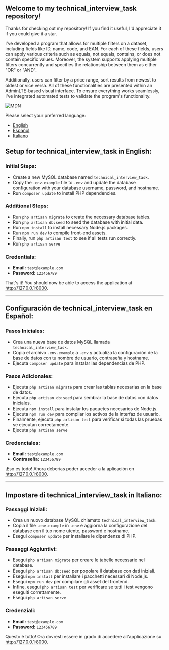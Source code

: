 
<body>
    <h2>Welcome to my technical_interview_task repository!</h2>
    <p>Thanks for checking out my repository! If you find it useful, I'd appreciate it if you could give it a star.</p>
     <p>I've developed a program that allows for multiple filters on a dataset, including fields like ID, name, code, and EAN. For each of these fields, users can apply various criteria such as equals, not equals, contains, or does not contain specific values. Moreover, the system supports applying multiple filters concurrently and specifies the relationship between them as either "OR" or "AND".</p>
    <p>Additionally, users can filter by a price range, sort results from newest to oldest or vice versa. All of these functionalities are presented within an AdminLTE-based visual interface. To ensure everything works seamlessly, I've integrated automated tests to validate the program's functionality.</p>
    <img src="https://github.com/GabrielLimardo/technical_interview_task/assets/60992367/95153e67-f87e-4b2c-bbe4-36fb95a6a3db" alt="MDN" />
    <p>Please select your preferred language:</p>
    <ul>
        <li><a href="#setup-in-english">English</a></li>
        <li><a href="#setup-en-espanol">Español</a></li>
        <li><a href="#setup-in-italiano">Italiano</a></li>
    </ul>
    <h2 id="setup-in-english">Setup for technical_interview_task in English:</h2>
    <h3>Initial Steps:</h3>
    <ul>
        <li>Create a new MySQL database named <code>technical_interview_task</code>.</li>
        <li>Copy the <code>.env.example</code> file to <code>.env</code> and update the database configuration with your database username, password, and hostname.</li>
        <li>Run <code>composer update</code> to install PHP dependencies.</li>
    </ul>
    <h3>Additional Steps:</h3>
    <ul>
        <li>Run <code>php artisan migrate</code> to create the necessary database tables.</li>
        <li>Run <code>php artisan db:seed</code> to seed the database with initial data.</li>
        <li>Run <code>npm install</code> to install necessary Node.js packages.</li>
        <li>Run <code>npm run dev</code> to compile front-end assets.</li>
        <li>Finally, run <code>php artisan test</code> to see if all tests run correctly.</li>
        <li>Run <code>php artisan serve</code> </li>
    </ul>
    <h3>Credentials:</h3>
    <ul>
        <li><strong>Email:</strong> <code>test@example.com</code></li>
        <li><strong>Password:</strong> <code>123456789</code></li>
    </ul>
    <p>That's it! You should now be able to access the application at <a href="http://127.0.0.1:8000">http://127.0.0.1:8000</a>.</p>
    <hr>
    <h2 id="setup-en-espanol">Configuración de technical_interview_task en Español:</h2>
    <h3>Pasos Iniciales:</h3>
    <ul>
        <li>Crea una nueva base de datos MySQL llamada <code>technical_interview_task</code>.</li>
        <li>Copia el archivo <code>.env.example</code> a <code>.env</code> y actualiza la configuración de la base de datos con tu nombre de usuario, contraseña y hostname.</li>
        <li>Ejecuta <code>composer update</code> para instalar las dependencias de PHP.</li>
    </ul>
    <h3>Pasos Adicionales:</h3>
    <ul>
        <li>Ejecuta <code>php artisan migrate</code> para crear las tablas necesarias en la base de datos.</li>
        <li>Ejecuta <code>php artisan db:seed</code> para sembrar la base de datos con datos iniciales.</li>
        <li>Ejecuta <code>npm install</code> para instalar los paquetes necesarios de Node.js.</li>
        <li>Ejecuta <code>npm run dev</code> para compilar los activos de la interfaz de usuario.</li>
        <li>Finalmente, ejecuta <code>php artisan test</code> para verificar si todas las pruebas se ejecutan correctamente.</li>
        <li>Ejecuta <code>php artisan serve</code> </li>
    </ul>
    <h3>Credenciales:</h3>
    <ul>
        <li><strong>Email:</strong> <code>test@example.com</code></li>
        <li><strong>Contraseña:</strong> <code>123456789</code></li>
    </ul>
    <p>¡Eso es todo! Ahora deberías poder acceder a la aplicación en <a href="http://127.0.0.1:8000">http://127.0.0.1:8000</a>.</p>
    <hr>
    <h2 id="setup-in-italiano">Impostare di technical_interview_task in Italiano:</h2>
    <h3>Passaggi Iniziali:</h3>
    <ul>
        <li>Crea un nuovo database MySQL chiamato <code>technical_interview_task</code>.</li>
        <li>Copia il file <code>.env.example</code> in <code>.env</code> e aggiorna la configurazione del database con il tuo nome utente, password e hostname.</li>
        <li>Esegui <code>composer update</code> per installare le dipendenze di PHP.</li>
    </ul>
    <h3>Passaggi Aggiuntivi:</h3>
    <ul>
        <li>Esegui <code>php artisan migrate</code> per creare le tabelle necessarie nel database.</li>
        <li>Esegui <code>php artisan db:seed</code> per popolare il database con dati iniziali.</li>
        <li>Esegui <code>npm install</code> per installare i pacchetti necessari di Node.js.</li>
        <li>Esegui <code>npm run dev</code> per compilare gli asset del frontend.</li>
        <li>Infine, esegui <code>php artisan test</code> per verificare se tutti i test vengono eseguiti correttamente.</li>
        <li>Esegui <code>php artisan serve</code> </li>
    </ul>
    <h3>Credenziali:</h3>
    <ul>
        <li><strong>Email:</strong> <code>test@example.com</code></li>
        <li><strong>Password:</strong> <code>123456789</code></li>
    </ul>
    <p>Questo è tutto! Ora dovresti essere in grado di accedere all'applicazione su <a href="http://127.0.0.1:8000">http://127.0.0.1:8000</a>.</p>
</body>

</html>

